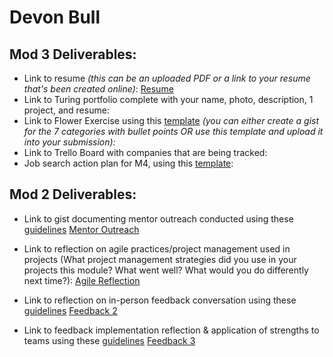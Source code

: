 # Devon Bull

## Mod 3 Deliverables:

* Link to resume *(this can be an uploaded PDF or a link to your resume that's been created online)*: 
[Resume](https://github.com/DBULL7/resume/blob/master/DevonBullResume.pdf)
* Link to Turing portfolio complete with your name, photo, description, 1 project, and resume:
* Link to Flower Exercise using this [template](https://github.com/turingschool/career-development-curriculum/blob/master/files/Career%20Unit%20-%20The%20Flower%20Diagram.pdf) *(you can either create a gist for the 7 categories with bullet points OR use this template and upload it into your submission):*
* Link to Trello Board with companies that are being tracked: 
* Job search action plan for M4, using this [template](https://github.com/turingschool/career-development-curriculum/blob/master/module_three/mod_4_action_plan_template.md):

## Mod 2 Deliverables:
* Link to gist documenting mentor outreach conducted using these [guidelines](https://github.com/turingschool/career-development-curriculum/blob/master/module_two/cold_outreach_i_guidelines.md)
[Mentor Outreach](https://gist.github.com/DBULL7/bdfe67351a6efcd1bd44d6461bcb9a89)

* Link to reflection on agile practices/project management used in projects (What project management strategies did you use in your projects this module? What went well? What would you do differently next time?):
[Agile Reflection](https://gist.github.com/DBULL7/667b126dd539dd0b7e3cf3937dc988c1)

* Link to reflection on in-person feedback conversation using these [guidelines](https://github.com/turingschool/career-development-curriculum/blob/master/module_two/feedback_conversation_reflection_guidelines.md)
[Feedback 2](https://gist.github.com/DBULL7/6bd38b79ff10f8f63f104a821d3f7bdd)


* Link to feedback implementation reflection & application of strengths to teams using these [guidelines](https://github.com/turingschool/career-development-curriculum/blob/master/module_two/feedback_implementation_strengths_reflection.md)
[Feedback 3](https://gist.github.com/DBULL7/c5ece34825d686721d3d8355a7ac4dab)
